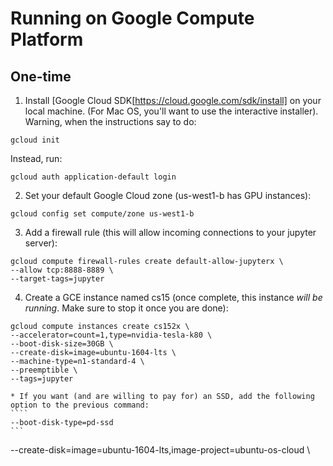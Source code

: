 # Running on Google Compute Platform

## One-time
1. Install [Google Cloud SDK[https://cloud.google.com/sdk/install] on your local machine. (For Mac OS, you'll want to use the interactive installer). Warning, when the instructions say to do:
```
gcloud init
```
Instead, run:
```
gcloud auth application-default login
```
2. Set your default Google Cloud zone (us-west1-b has GPU instances):
```
gcloud config set compute/zone us-west1-b
```
3. Add a firewall rule (this will allow incoming connections to your jupyter server):
```
gcloud compute firewall-rules create default-allow-jupyterx \
--allow tcp:8888-8889 \
--target-tags=jupyter
```
4. Create a GCE instance named cs15 (once complete, this instance *will be running*. Make sure to stop it once you are done):
```
gcloud compute instances create cs152x \
--accelerator=count=1,type=nvidia-tesla-k80 \
--boot-disk-size=30GB \
--create-disk=image=ubuntu-1604-lts \
--machine-type=n1-standard-4 \
--preemptible \
--tags=jupyter 
```
    * If you want (and are willing to pay for) an SSD, add the following option to the previous command:
    ````
    --boot-disk-type=pd-ssd
    ```



--create-disk=image=ubuntu-1604-lts,image-project=ubuntu-os-cloud \


